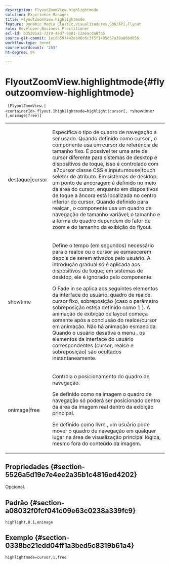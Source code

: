 ```yaml
---
description: FlyoutZoomView.highlightmode
solution: Experience Manager
title: FlyoutZoomView.highlightmode
feature: Dynamic Media Classic,Visualizadores,SDK/API,Flyout
role: Developer,Business Practitioner
exl-id: b35285a2-7319-4ed7-9681-12a6acda8fa5
source-git-commit: 1ec8b59f442eb96c6c3f5f1405d57a38a86bd056
workflow-type: tm+mt
source-wordcount: '263'
ht-degree: 0%

---
```


# FlyoutZoomView.highlightmode{#flyoutzoomview-highlightmode}

` [FlyoutZoomView.|<containerId>_flyout.]highlightmode=highlight|cursor[, *`showtime`*[,onimage|free]]`

<table id="table_C6F4C663099F40698874731590A22924"> 
 <tbody> 
  <tr> 
   <td colname="col1"> <p> <span class="codeph"> destaque|cursor  </span> </p> </td> 
   <td colname="col2"> <p> Especifica o tipo de quadro de navegação a ser usado. Quando definido como <span class="codeph"> cursor </span>, o componente usa um cursor de referência de tamanho fixo. É possível ter uma arte de cursor diferente para sistemas de desktop e dispositivos de toque, isso é controlado com <span class="codeph"> .s7cursor </span> classe CSS e <span class="codeph"> input=mouse|touch </span> seletor de atributo. Em sistemas de desktop, um ponto de ancoragem é definido no meio da área do cursor, enquanto em dispositivos de toque a âncora está localizada no centro inferior do cursor. Quando definido para <span class="codeph"> realçar </span>, o componente usa um quadro de navegação de tamanho variável; o tamanho e a forma do quadro dependem do fator de zoom e do tamanho da exibição do flyout. </p> </td> 
  </tr> 
  <tr> 
   <td colname="col1"> <p> <span class="codeph"> <span class="varname"> showtime  </span> </span> </p> </td> 
   <td colname="col2"> <p> Define o tempo (em segundos) necessário para o realce ou o cursor se esmaecerem depois de serem ativados pelo usuário. A introdução gradual só é aplicada aos dispositivos de toque; em sistemas de desktop, ele é ignorado pelo componente. </p> <p>O Fade in se aplica aos seguintes elementos da interface do usuário: quadro de realce, cursor fixo, sobreposição (caso o parâmetro <span class="codeph"> sobreposição </span> esteja definido como <span class="codeph"> 1 </span>). A animação de exibição de layout começa somente após a conclusão do realce/cursor em animação. Não há animação esmaecida. Quando o usuário desativa o menu , os elementos da interface do usuário correspondentes (cursor, realce e sobreposição) são ocultados instantaneamente. </p> </td> 
  </tr> 
  <tr> 
   <td colname="col1"> <p> <span class="codeph"> onimage|free  </span> </p> </td> 
   <td colname="col2"> <p> Controla o posicionamento do quadro de navegação. </p> <p>Se definido como <span class="codeph"> na imagem </span> o quadro de navegação só poderá ser posicionado dentro da área da imagem real dentro da exibição principal. </p> <p>Se definido como <span class="codeph"> livre </span>, um usuário pode mover o quadro de navegação em qualquer lugar na área de visualização principal lógica, mesmo fora do conteúdo da imagem. </p> </td> 
  </tr> 
 </tbody> 
</table>

## Propriedades {#section-5526a5d19e7e4ee2a35b1c4816ed4202}

Opcional.

## Padrão {#section-a08032f0fcf041c09e63c0238a339fc9}

`highlight,0.1,onimage`

## Exemplo {#section-0338be21edd04ff1a3bed5c8319b61a4}

`highlightmode=cursor,1,free`
